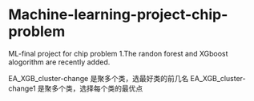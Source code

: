 # Machine-learning-project-chip-problem
ML-final project for chip problem
1.The randon forest and XGboost alogorithm are recently added.

EA_XGB_cluster-change 是聚多个类，选最好类的前几名
EA_XGB_cluster-change1 是聚多个类，选择每个类的最优点 
